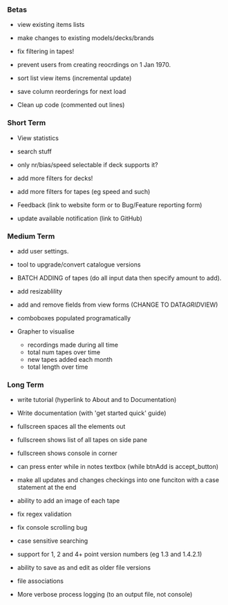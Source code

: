 ### Betas

- view existing items lists
- make changes to existing models/decks/brands
- fix filtering in tapes!
- prevent users from creating reocrdings on 1 Jan 1970.

- sort list view items (incremental update)
- save column reorderings for next load



- Clean up code (commented out lines)



### Short Term

- View statistics

- search stuff



- only nr/bias/speed selectable if deck supports it?

- add more filters for decks!
- add more filters for tapes (eg speed and such)



- Feedback (link to website form or to Bug/Feature reporting form)
- update available notification (link to GitHub)



### Medium Term

- add user settings.
- tool to upgrade/convert catalogue versions



- BATCH ADDING of tapes (do all input data then specify amount to add).



- add resizablility
- add and remove fields from view forms (CHANGE TO DATA*GRID*VIEW)
- comboboxes populated programatically



- Grapher to visualise
  - recordings made during all time
  - total num tapes over time
  - new tapes added each month
  - total length over time



### Long Term

- write tutorial (hyperlink to About and to Documentation)
- Write documentation (with 'get started quick' guide)



- fullscreen spaces all the elements out
- fullscreen shows list of all tapes on side pane
- fullscreen shows console in corner
- can press enter while in notes textbox (while btnAdd is accept_button)



- make all updates and changes checkings into one funciton with a case statement at the end
- ability to add an image of each tape



- fix regex validation
- fix console scrolling bug
- case sensitive searching



- support for 1, 2 and 4+ point version numbers (eg 1.3 and 1.4.2.1)
- ability to save as and edit as older file versions
- file associations
- More verbose process logging (to an output file, not console)